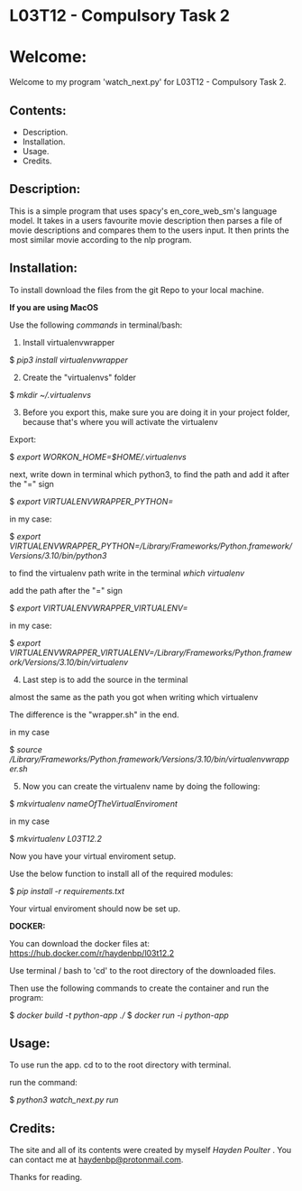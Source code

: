 # L03T12 - Compulsory Task 2

# Welcome:

Welcome to my program 'watch_next.py' for L03T12 - Compulsory Task 2.

## **Contents:**

* Description.
* Installation.
* Usage.
* Credits.


## **Description:**
This is a simple program that uses spacy's en_core_web_sm's language model. It takes in a users favourite movie description then parses a file of movie descriptions and compares them to the users input. It then prints the most similar movie according to the nlp program.

## **Installation:**
To install download the files from the git Repo to your local machine.

**If you are using MacOS**

Use the following *commands* in terminal/bash:

1. Install virtualenvwrapper

$ *pip3 install virtualenvwrapper*

2. Create the "virtualenvs" folder

$ *mkdir ~/.virtualenvs*

3. Before you export this, make sure you are doing it in your project folder, because that's where you will activate the virtualenv

Export:

$ *export WORKON_HOME=$HOME/.virtualenvs*

next, write down in terminal which python3, to find the path and add it after the "=" sign

$ *export VIRTUALENVWRAPPER_PYTHON=*

in my case:

$ *export VIRTUALENVWRAPPER_PYTHON=/Library/Frameworks/Python.framework/Versions/3.10/bin/python3*

to find the virtualenv path write in the terminal *which virtualenv*

add the path after the "=" sign

$ *export VIRTUALENVWRAPPER_VIRTUALENV=*

in my case:

$ *export VIRTUALENVWRAPPER_VIRTUALENV=/Library/Frameworks/Python.framework/Versions/3.10/bin/virtualenv*


4. Last step is to add the source in the terminal

almost the same as the path you got when writing which virtualenv

The difference is the "wrapper.sh" in the end.

in my case

$ *source /Library/Frameworks/Python.framework/Versions/3.10/bin/virtualenvwrapper.sh*

5. Now you can create the virtualenv name by doing the following:

$ *mkvirtualenv nameOfTheVirtualEnviroment*

in my case

$ *mkvirtualenv L03T12.2*

Now you have your virtual enviroment setup.

Use the below function to install all of the required modules:

$ *pip install -r requirements.txt*

Your virtual enviroment should now be set up.

**DOCKER:**

You can download the docker files at: https://hub.docker.com/r/haydenbp/l03t12.2

Use terminal / bash to 'cd' to the root directory of the downloaded files.

Then use the following commands to create the container and run the program:

$ *docker build -t python-app ./*
$ *docker run -i python-app*


## **Usage**:

To use run the app. cd to to the root directory with terminal.

run the command:

$ *python3 watch_next.py run*


## **Credits**:

The site and all of its contents were created by myself *Hayden Poulter* . You can contact me at haydenbp@protonmail.com.

Thanks for reading.